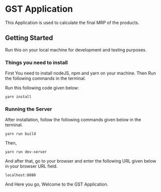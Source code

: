 # GST Application

This Application is used to calculate the final MRP of the products.

## Getting Started

Run this on your local machine for development and testing purposes.

### Things you need to install

First You need to install nodeJS, npm  and yarn on your machine.
Then Run the following commands in the terminal.

Run this following code given below:

```
yarn install
```

### Running the Server

After installation, follow the following commands given below in the terminal.

```
yarn run build
```

Then,

```
yarn run dev-server
```

And after that, go to your browser and enter the following URL given below in your browser URL field.

```
localhost:8080
```

And Here you go, Welcome to the GST Application.
